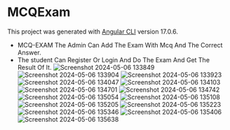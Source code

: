 # MCQExam

This project was generated with [Angular CLI](https://github.com/angular/angular-cli) version 17.0.6.
- MCQ-EXAM The Admin Can Add The Exam With Mcq And The Correct Answer.
- The student Can Register Or Login And Do The Exam And Get The Result Of It.
![Screenshot 2024-05-06 133849](https://github.com/Matter925/MCQ_EXAM/assets/84684863/c2c14c61-72a3-44c9-a009-ee22f98ba00b)
![Screenshot 2024-05-06 133904](https://github.com/Matter925/MCQ_EXAM/assets/84684863/f201edef-124b-4617-9e50-0f6f29d48a5e)
![Screenshot 2024-05-06 133923](https://github.com/Matter925/MCQ_EXAM/assets/84684863/9e394efc-2aa6-4b8c-a0f6-3f3fd5f02351)
![Screenshot 2024-05-06 134047](https://github.com/Matter925/MCQ_EXAM/assets/84684863/2c81ac7b-4bb4-4aca-8c21-d05345892d16)
![Screenshot 2024-05-06 134103](https://github.com/Matter925/MCQ_EXAM/assets/84684863/5d51564b-0e6b-4a3a-a282-8ab14ffd78b2)
![Screenshot 2024-05-06 134701](https://github.com/Matter925/MCQ_EXAM/assets/84684863/66ef44e8-ee74-40a3-8629-e97e01434db5)
![Screenshot 2024-05-06 134742](https://github.com/Matter925/MCQ_EXAM/assets/84684863/8299abe7-dbaf-4a7b-8d1c-c7c79699fce9)
![Screenshot 2024-05-06 135054](https://github.com/Matter925/MCQ_EXAM/assets/84684863/86a3c22f-0d45-4afe-bfaa-eebfc8a6c854)
![Screenshot 2024-05-06 135108](https://github.com/Matter925/MCQ_EXAM/assets/84684863/598a32d9-3f36-4cb2-b3e0-8effff15deb6)
![Screenshot 2024-05-06 135205](https://github.com/Matter925/MCQ_EXAM/assets/84684863/e3b60779-b128-422b-84f2-644dd4566d58)
![Screenshot 2024-05-06 135223](https://github.com/Matter925/MCQ_EXAM/assets/84684863/2a67b46b-aa27-4101-8255-3e464a75cca7)
![Screenshot 2024-05-06 135346](https://github.com/Matter925/MCQ_EXAM/assets/84684863/8c971c32-cc69-408f-893b-ab6966ff17b7)
![Screenshot 2024-05-06 135406](https://github.com/Matter925/MCQ_EXAM/assets/84684863/80d1c9e2-9d2b-4087-8dfc-d25f87ae98b6)
![Screenshot 2024-05-06 135638](https://github.com/Matter925/MCQ_EXAM/assets/84684863/b1409b84-0c04-4c4e-8d0c-38170c08ff15)



